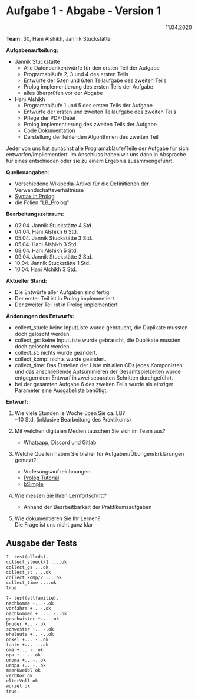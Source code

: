 # Aufgabe 1 - Abgabe - Version 1

<div style="text-align: right">11.04.2020</div>

**Team:** 30, Hani Alshikh, Jannik Stuckstätte

**Aufgabenaufteilung:**

- Jannik Stuckstätte
  - Alle Datenbankentwürfe für den ersten Teil der Aufgabe
  - Programabläufe 2, 3 und 4 des ersten Teils
  - Entwürfe der 5.ten und 6.ten Teilaufgabe des zweiten Teils
  - Prolog implementierung des ersten Teils der Aufgabe
  - alles überprüfen vor der Abgabe
- Hani Alshikh
  - Programabläufe 1 und 5 des ersten Teils der Aufgabe
  - Entwürfe der ersten und zweiten Teilaufgabe des zweiten Teils
  - Pflege der PDF-Datei
  - Prolog implementierung des zweiten Teils der Aufgabe
  - Code Dokumentation
  - Darstellung der fehlenden Algorithmen des zweiten Teil

Jeder von uns hat zunächst alle Programabläufe/Teile der Aufgabe für sich entworfen/impliementiert. Im Anschluss haben wir uns dann in Absprache für eines entschieden oder sie zu einem Ergebnis zusammengeführt.

**Quellenangaben:**

- Verschiedene Wikipedia-Artikel für die Definitionen der Verwandschaftsverhältnisse
- [Syntax in Prolog](http://rigaux.org/language-study/syntax-across-languages-per-language/Prolog.html)
- die Folien "LB_Prolog"

**Bearbeitungszeitraum:**  

- 02.04. Jannik Stuckstätte 4 Std.  
- 04.04. Hani Alshikh 6 Std.
- 05.04. Jannik Stuckstätte 3 Std.  
- 05.04. Hani Alshikh 3 Std.  
- 08.04. Hani Alshikh 5 Std.
- 09.04. Jannik Stuckstätte 3 Std.
- 10.04. Jannik Stuckstätte 1 Std.
- 10.04. Hani Alshikh 3 Std.

**Aktueller Stand:**

- Die Entwürfe aller Aufgaben sind fertig
- Der erster Teil ist in Prolog implementiert
- Der zweiter Teil ist in Prolog implementiert

**Änderungen des Entwurfs:**

- collect_stuck: keine InputListe wurde gebraucht, die Duplikate mussten doch gelöscht werden.
- collect_gs: keine InputListe wurde gebraucht, die Duplikate mussten doch gelöscht werden.
- collect_st: nichts wurde geändert.
- collect_komp: nichts wurde geändert.
- collect_time: Das Erstellen der Liste mit allen CDs jedes Komponisten und das anschließende Aufsummieren der Gesamtspielzeiten wurde entgegen dem Entwurf in zwei separaten Schritten durchgeführt.
- bei der gesamten Aufgabe 6 des zweiten Teils wurde als einziger Parameter eine Ausgabeliste benötigt.

**Entwurf:**

1. Wie viele Stunden je Woche üben Sie ca. LB?  
    ~10 Std. (inklusive Bearbeitung des Praktikums)

2. Mit welchen digitalen Medien tauschen Sie sich im Team aus?  
   - Whatsapp, Discord und Gitlab

3. Welche Quellen haben Sie bisher für Aufgaben/Übungen/Erklärungen genutzt?  
   - Vorlesungsaufzeichnungen
   - [Prolog Tutorial](https://www.youtube.com/watch?v=SykxWpFwMGs&)
   - [bSimple](https://www.youtube.com/channel/UCCTii-_z90kaxio8AdGF3Bw)

4. Wie messen Sie Ihren Lernfortschritt?  
   - Anhand der Bearbeitbarkeit der Praktikumsaufgaben

5. Wie dokumentieren Sie Ihr Lernen?  
    Die Frage ist uns nicht ganz klar

<div class="page"/>

## Ausgabe der Tests

```
?- test(allcds).
collect_stueck/1 ....ok
collect_gs ...ok
collect_st ....ok
collect_komp/2 ....ok
collect_time ....ok
true.

?- test(allfamilie).
nachkomme +.. -.ok
vorfahre +.. -.ok
nachkommen +..... -..ok
geschwister +.. -.ok
bruder +.. -.ok
schwester +.. -.ok
eheleute +.. -..ok
onkel +... -..ok
tante +... -..ok
oma +... -..ok
opa +.. -..ok
uroma +.. -..ok
uropa +.. -..ok
maenUweibl ok
verhKor ok
elterVoll ok
wurzel ok
true.
```